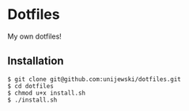 # Dotfiles

My own dotfiles!

## Installation

    $ git clone git@github.com:unijewski/dotfiles.git
    $ cd dotfiles
    $ chmod u+x install.sh
    $ ./install.sh
